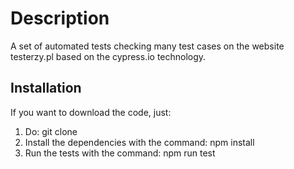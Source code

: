 # Description

A set of automated tests checking many test cases on the website testerzy.pl based on the cypress.io technology.

## Installation

If you want to download the code, just:

1. Do: git clone
1. Install the dependencies with the command: npm install
1. Run the tests with the command: npm run test
